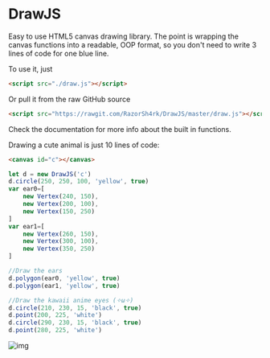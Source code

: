 # DrawJS

Easy to use HTML5 canvas drawing library.
The point is wrapping the canvas functions into a readable, OOP format, so you don't need to write 3 lines of code for one blue line.

To use it, just 
```html
<script src="./draw.js"></script>
```

Or pull it from the raw GitHub source
```html
<script src="https://rawgit.com/RazorSh4rk/DrawJS/master/draw.js"></script>
```
Check the documentation for more info about the built in functions.

Drawing a cute animal is just 10 lines of code:
```html
<canvas id="c"></canvas>
```

```javascript
let d = new DrawJS('c')
d.circle(250, 250, 100, 'yellow', true)
var ear0=[
    new Vertex(240, 150),
    new Vertex(200, 100),
    new Vertex(150, 250)
]
var ear1=[
    new Vertex(260, 150),
    new Vertex(300, 100),
    new Vertex(350, 250)
]

//Draw the ears
d.polygon(ear0, 'yellow', true)
d.polygon(ear1, 'yellow', true)

//Draw the kawaii anime eyes (✧ω✧)
d.circle(210, 230, 15, 'black', true)
d.point(200, 225, 'white')
d.circle(290, 230, 15, 'black', true)
d.point(280, 225, 'white')
```

![img](https://i.imgur.com/GpSWMKF.png)
